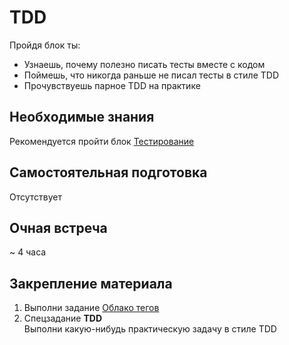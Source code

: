 # TDD

Пройдя блок ты:

- Узнаешь, почему полезно писать тесты вместе с кодом
- Поймешь, что никогда раньше не писал тесты в стиле TDD
- Прочувствуешь парное TDD на практике


## Необходимые знания

Рекомендуется пройти блок [Тестирование](https://github.com/kontur-csharper/testing)


## Самостоятельная подготовка

Отсутствует


## Очная встреча

~ 4 часа


## Закрепление материала

1. Выполни задание [Облако тегов](TagsCloudVisualization.md)
2. Спецзадание __TDD__  
Выполни какую-нибудь практическую задачу в стиле TDD
